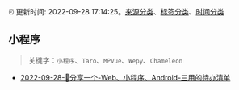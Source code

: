 :alarm_clock: 更新时间: 2022-09-28 17:14:25。[来源分类](../README.md)、[标签分类](../TAGS.md)、[时间分类](../TIMELINE.md)

## 小程序


> 关键字：`小程序`、`Taro`、`MPVue`、`Wepy`、`Chameleon`



- [2022-09-28-🎉分享一个-Web、小程序、Android-三用的待办清单](https://www.v2ex.com/t/883661) 